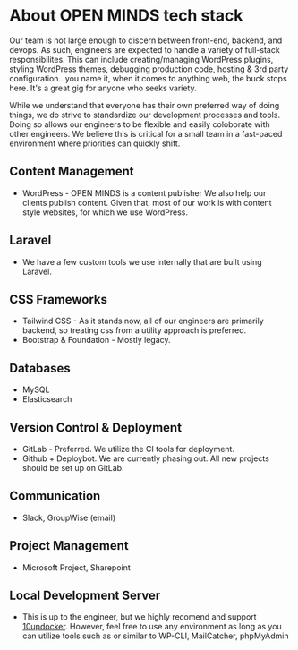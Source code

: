 # About OPEN MINDS tech stack
Our team is not large enough to discern between front-end, backend, and devops. As such, engineers are expected to handle a variety of full-stack responsibilites. This can include creating/managing WordPress plugins, styling WordPress themes, debugging production code, hosting & 3rd party configuration.. you name it, when it comes to anything web, the buck stops here. It's a great gig for anyone who seeks variety.

While we understand that everyone has their own preferred way of doing things, we do strive to standardize our development processes and tools. Doing so allows our engineers to be flexible and easily coloborate with other engineers. We believe this is critical for a small team in a fast-paced environment where priorities can quickly shift.

## Content Management
  * WordPress - OPEN MINDS is a content publisher We also help our clients publish content. Given that, most of our work is with content style websites, for which we use WordPress. 

## Laravel
  * We have a few custom tools we use internally that are built using Laravel.

## CSS Frameworks
  * Tailwind CSS - As it stands now, all of our engineers are primarily backend, so treating css from a utility approach is preferred.
  * Bootstrap & Foundation - Mostly legacy.

## Databases
  * MySQL
  * Elasticsearch

## Version Control & Deployment
  * GitLab - Preferred. We utilize the CI tools for deployment.
  * Github + Deploybot. We are currently phasing out. All new projects should be set up on GitLab.

## Communication
  * Slack, GroupWise (email)

## Project Management
  * Microsoft Project, Sharepoint

## Local Development Server
  * This is up to the engineer, but we highly recomend and support [10updocker](https://10up.github.io/wp-local-docker-docs/). However, feel free to use any environment as long as you can utilize tools such as or similar to WP-CLI, MailCatcher, phpMyAdmin
